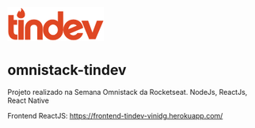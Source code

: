<img src="logo.jpg" alt="" />

# omnistack-tindev
Projeto realizado na Semana Omnistack da Rocketseat. NodeJs, ReactJs, React Native

Frontend ReactJS: https://frontend-tindev-vinidg.herokuapp.com/
